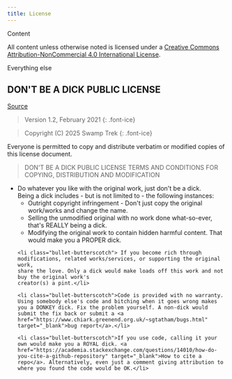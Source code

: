 ```yaml
---
title: License
---
```


<div class="lcars-text-bar">
  <span>Content</span>
</div>

All content unless otherwise noted is licensed under a [Creative Commons Attribution-NonCommercial 4.0 International License](http://creativecommons.org/licenses/by-nc/4.0/). 

<div class="lcars-text-bar">
  <span>Everything else</span>
</div>

## DON'T BE A DICK PUBLIC LICENSE

[Source](https://github.com/philsturgeon/dbad)

> Version 1.2, February 2021
{: .font-ice}

> Copyright (C) 2025 Swamp Trek
{: .font-ice}
 
Everyone is permitted to copy and distribute verbatim or modified copies of this license document.

> DON'T BE A DICK PUBLIC LICENSE
> TERMS AND CONDITIONS FOR COPYING, DISTRIBUTION AND MODIFICATION

<ul class="lcars-list">
    <li class="bullet-butterscotch"> Do whatever you like with the original work, just don't be a dick.<br />
      Being a dick includes - but is not limited to - the following instances:
        <ul class="lcars-list">
            <li class="bullet-sunflower">Outright copyright infringement - Don't just copy the original work/works and change the name.</li>
            <li class="bullet-sunflower">Selling the unmodified original with no work done what-so-ever, that's REALLY being a dick.</li>
            <li class="bullet-sunflower">Modifying the original work to contain hidden harmful content. That would make you a PROPER dick.</li>
        </ul>
    </li>

    <li class="bullet-butterscotch"> If you become rich through modifications, related works/services, or supporting the original work,
    share the love. Only a dick would make loads off this work and not buy the original work's 
    creator(s) a pint.</li>
     
    <li class="bullet-butterscotch">Code is provided with no warranty. Using somebody else's code and bitching when it goes wrong makes 
    you a DONKEY dick. Fix the problem yourself. A non-dick would submit the fix back or submit a <a href="https://www.chiark.greenend.org.uk/~sgtatham/bugs.html" target="_blank">bug report</a>.</li>

    <li class="bullet-butterscotch">If you use code, calling it your own would make you a ROYAL dick. <a href="https://academia.stackexchange.com/questions/14010/how-do-you-cite-a-github-repository" target="_blank">How to cite a repo</a>. Alternatively, even just a comment giving attribution to where you found the code would be OK.</li>
</ul>